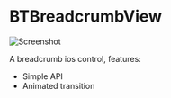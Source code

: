 # BTBreadcrumbView

![Screenshot](https://raw.github.com/meiwin/BTBreadcrumbView/master/screenshot.png)

A breadcrumb ios control, features:

- Simple API
- Animated transition
